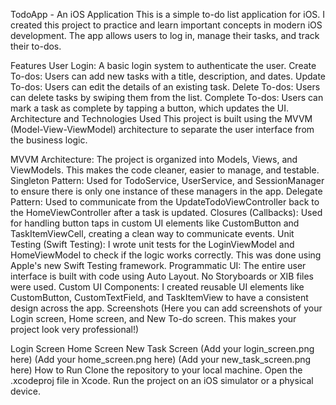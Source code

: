 TodoApp - An iOS Application
This is a simple to-do list application for iOS. I created this project to practice and learn important concepts in modern iOS development. The app allows users to log in, manage their tasks, and track their to-dos.

Features
User Login: A basic login system to authenticate the user.
Create To-dos: Users can add new tasks with a title, description, and dates.
Update To-dos: Users can edit the details of an existing task.
Delete To-dos: Users can delete tasks by swiping them from the list.
Complete To-dos: Users can mark a task as complete by tapping a button, which updates the UI.
Architecture and Technologies Used
This project is built using the MVVM (Model-View-ViewModel) architecture to separate the user interface from the business logic.

MVVM Architecture: The project is organized into Models, Views, and ViewModels. This makes the code cleaner, easier to manage, and testable.
Singleton Pattern: Used for TodoService, UserService, and SessionManager to ensure there is only one instance of these managers in the app.
Delegate Pattern: Used to communicate from the UpdateTodoViewController back to the HomeViewController after a task is updated.
Closures (Callbacks): Used for handling button taps in custom UI elements like CustomButton and TaskItemViewCell, creating a clean way to communicate events.
Unit Testing (Swift Testing): I wrote unit tests for the LoginViewModel and HomeViewModel to check if the logic works correctly. This was done using Apple's new Swift Testing framework.
Programmatic UI: The entire user interface is built with code using Auto Layout. No Storyboards or XIB files were used.
Custom UI Components: I created reusable UI elements like CustomButton, CustomTextField, and TaskItemView to have a consistent design across the app.
Screenshots
(Here you can add screenshots of your Login screen, Home screen, and New To-do screen. This makes your project look very professional!)

Login Screen	Home Screen	New Task Screen
(Add your login_screen.png here)	(Add your home_screen.png here)	(Add your new_task_screen.png here)
How to Run
Clone the repository to your local machine.
Open the .xcodeproj file in Xcode.
Run the project on an iOS simulator or a physical device.
